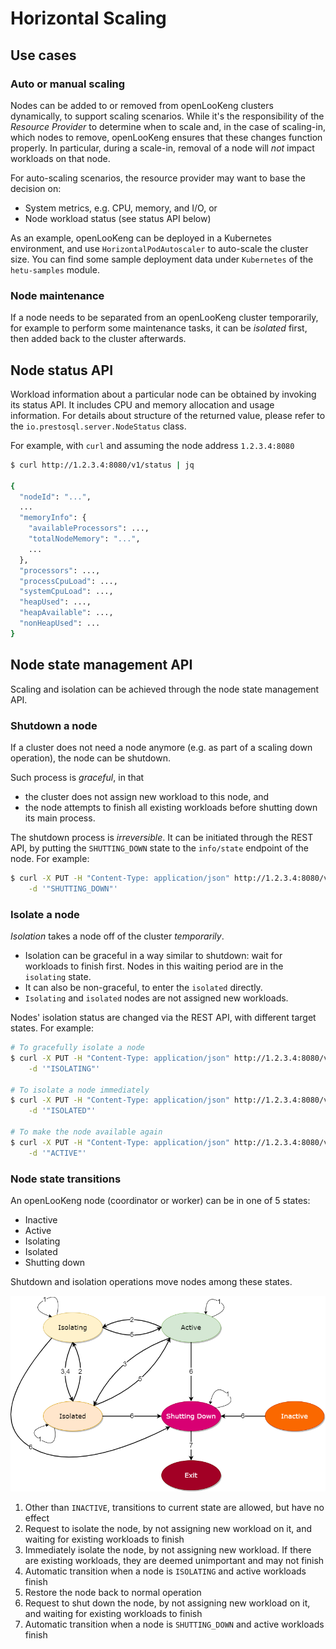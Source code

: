 

# Horizontal Scaling

## Use cases

### Auto or manual scaling

Nodes can be added to or removed from openLooKeng clusters dynamically, to support scaling scenarios. While it's the responsibility of the _Resource Provider_ to determine when to scale and, in the case of scaling-in, which nodes to remove, openLooKeng ensures that these changes function properly. In particular, during a scale-in, removal of a node will _not_ impact workloads on that node.

For auto-scaling scenarios, the resource provider may want to base the decision on:
- System metrics, e.g. CPU, memory, and I/O, or
- Node workload status (see status API below)

As an example, openLooKeng can be deployed in a Kubernetes environment, and use `HorizontalPodAutoscaler` to auto-scale the cluster size. You can find some sample deployment data under `Kubernetes` of the `hetu-samples` module.

### Node maintenance

If a node needs to be separated from an openLooKeng cluster temporarily, for example to perform some maintenance tasks, it can be _isolated_ first, then added back to the cluster afterwards.

## Node status API

Workload information about a particular node can be obtained by invoking its status API. It includes CPU and memory allocation and usage information. For details about structure of the returned value, please refer to the `io.prestosql.server.NodeStatus` class.

For example, with `curl` and assuming the node address `1.2.3.4:8080`

```sh
$ curl http://1.2.3.4:8080/v1/status | jq

{
  "nodeId": "...",
  ...
  "memoryInfo": {
    "availableProcessors": ...,
    "totalNodeMemory": "...",
    ...
  },
  "processors": ...,
  "processCpuLoad": ...,
  "systemCpuLoad": ...,
  "heapUsed": ...,
  "heapAvailable": ...,
  "nonHeapUsed": ...
}

```

## Node state management API

Scaling and isolation can be achieved through the node state management API.

### Shutdown a node

If a cluster does not need a node anymore (e.g. as part of a scaling down operation), the node can be shutdown.

Such process is _graceful_, in that
- the cluster does not assign new workload to this node, and
- the node attempts to finish all existing workloads before shutting down its main process.

The shutdown process is _irreversible_. It can be initiated through the REST API, by putting the `SHUTTING_DOWN` state to the `info/state` endpoint of the node. For example:

```sh
$ curl -X PUT -H "Content-Type: application/json" http://1.2.3.4:8080/v1/info/state \
    -d '"SHUTTING_DOWN"'
```

### Isolate a node

_Isolation_ takes a node off of the cluster _temporarily_.

- Isolation can be graceful in a way similar to shutdown: wait for workloads to finish first. Nodes in this waiting period are in the `isolating` state.
- It can also be non-graceful, to enter the `isolated` directly.
- `Isolating` and `isolated` nodes are not assigned new workloads.

Nodes' isolation status are changed via the REST API, with different target states. For example:

```sh
# To gracefully isolate a node
$ curl -X PUT -H "Content-Type: application/json" http://1.2.3.4:8080/v1/info/state \
    -d '"ISOLATING"'

# To isolate a node immediately
$ curl -X PUT -H "Content-Type: application/json" http://1.2.3.4:8080/v1/info/state \
    -d '"ISOLATED"'

# To make the node available again
$ curl -X PUT -H "Content-Type: application/json" http://1.2.3.4:8080/v1/info/state \
    -d '"ACTIVE"'
```

### Node state transitions

An openLooKeng node (coordinator or worker) can be in one of 5 states:
- Inactive
- Active
- Isolating
- Isolated
- Shutting down

Shutdown and isolation operations move nodes among these states.

![node-state-transitions](../images/node-state-transitions.png)

1. Other than `INACTIVE`, transitions to current state are allowed, but have no effect
1. Request to isolate the node, by not assigning new workload on it, and waiting for existing workloads to finish
1. Immediately isolate the node, by not assigning new workload. If there are existing workloads, they are deemed unimportant and may not finish
1. Automatic transition when a node is `ISOLATING` and active workloads finish
1. Restore the node back to normal operation
1. Request to shut down the node, by not assigning new workload on it, and waiting for existing workloads to finish
1. Automatic transition when a node is `SHUTTING_DOWN` and active workloads finish
